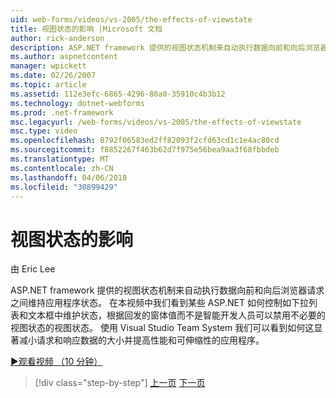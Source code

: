 ```yaml
---
uid: web-forms/videos/vs-2005/the-effects-of-viewstate
title: 视图状态的影响 |Microsoft 文档
author: rick-anderson
description: ASP.NET framework 提供的视图状态机制来自动执行数据向前和向后浏览器请求之间维持应用程序状态...
ms.author: aspnetcontent
manager: wpickett
ms.date: 02/26/2007
ms.topic: article
ms.assetid: 112e3efc-6865-4296-80a0-35910c4b3b12
ms.technology: dotnet-webforms
ms.prod: .net-framework
msc.legacyurl: /web-forms/videos/vs-2005/the-effects-of-viewstate
msc.type: video
ms.openlocfilehash: 8792f06583ed2ff82093f2cfd63cd1c1e4ac80cd
ms.sourcegitcommit: f8852267f463b62d7f975e56bea9aa3f68fbbdeb
ms.translationtype: MT
ms.contentlocale: zh-CN
ms.lasthandoff: 04/06/2018
ms.locfileid: "30899429"
---
```

<a name="the-effects-of-viewstate"></a>视图状态的影响
====================
由 Eric Lee

ASP.NET framework 提供的视图状态机制来自动执行数据向前和向后浏览器请求之间维持应用程序状态。 在本视频中我们看到某些 ASP.NET 如何控制如下拉列表和文本框中维护状态，根据回发的窗体值而不是智能开发人员可以禁用不必要的视图状态的视图状态。 使用 Visual Studio Team System 我们可以看到如何这显著减小请求和响应数据的大小并提高性能和可伸缩性的应用程序。

[&#9654;观看视频 （10 分钟）](https://channel9.msdn.com/Blogs/ASP-NET-Site-Videos/the-effects-of-viewstate)

> [!div class="step-by-step"]
> [上一页](using-the-load-test-agent.md)
> [下一页](how-do-i-integrate-defect-tracking-with-testing.md)
